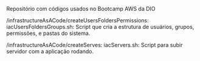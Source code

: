 Repositório com códigos usados no Bootcamp AWS da DIO

/infrastructureAsACode/createUsersFoldersPermissions:
   iacUsersFoldersGroups.sh: Script que cria a estrutura de usuários, grupos, permissões, e pastas do sistema.

/infrastructureAsACode/createServes:
   iacServers.sh: Script para subir servidor com a aplicação rodando.
   